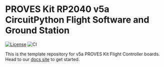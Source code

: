 # PROVES Kit RP2040 v5a CircuitPython Flight Software and Ground Station

[![License](https://img.shields.io/badge/license-MIT-blue.svg)](LICENSE)
![CI](https://github.com/proveskit/CircuitPython_RP2350_v5a/actions/workflows/ci.yaml/badge.svg)

This is the template repository for v5a PROVES Kit Flight Controller boards. Head to our [docs site](https://proveskit.github.io/pysquared/) to get started.
